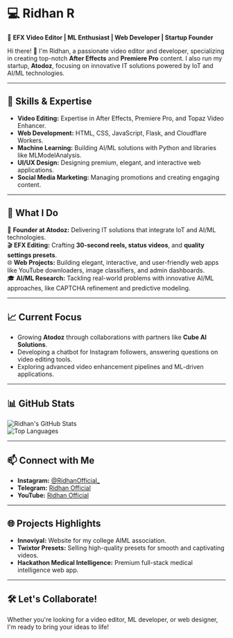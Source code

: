# 💻 **Ridhan R**  

🎥 **EFX Video Editor | ML Enthusiast | Web Developer | Startup Founder**  

Hi there! 👋 I'm Ridhan, a passionate video editor and developer, specializing in creating top-notch **After Effects** and **Premiere Pro** content. I also run my startup, **Atodoz**, focusing on innovative IT solutions powered by IoT and AI/ML technologies.  

---

## 🔧 **Skills & Expertise**  
- **Video Editing:** Expertise in After Effects, Premiere Pro, and Topaz Video Enhancer.  
- **Web Development:** HTML, CSS, JavaScript, Flask, and Cloudflare Workers.  
- **Machine Learning:** Building AI/ML solutions with Python and libraries like MLModelAnalysis.  
- **UI/UX Design:** Designing premium, elegant, and interactive web applications.  
- **Social Media Marketing:** Managing promotions and creating engaging content.  

---

## 🌟 **What I Do**  
🚀 **Founder at Atodoz:** Delivering IT solutions that integrate IoT and AI/ML technologies.  
🎬 **EFX Editing:** Crafting **30-second reels, status videos**, and **quality settings presets**.  
🌐 **Web Projects:** Building elegant, interactive, and user-friendly web apps like YouTube downloaders, image classifiers, and admin dashboards.  
🎓 **AI/ML Research:** Tackling real-world problems with innovative AI/ML approaches, like CAPTCHA refinement and predictive modeling.  

---

## 📈 **Current Focus**  
- Growing **Atodoz** through collaborations with partners like **Cube AI Solutions**.  
- Developing a chatbot for Instagram followers, answering questions on video editing tools.  
- Exploring advanced video enhancement pipelines and ML-driven applications.  

---

## 📊 **GitHub Stats**  

![Ridhan's GitHub Stats](https://github-readme-stats.vercel.app/api?username=ridhanofficial&show_icons=true&theme=radical)  
![Top Languages](https://github-readme-stats.vercel.app/api/top-langs/?username=ridhanofficial&layout=compact&theme=radical)  

---

## 📫 **Connect with Me**  
- **Instagram:** [@RidhanOfficial_](https://instagram.com/RidhanOfficial_)  
- **Telegram:** [Ridhan Official](https://t.me/RidhanOfficial)  
- **YouTube:** [Ridhan Official](https://youtube.com/RidhanOfficial)  

---

## 🌐 **Projects Highlights**  
- **Innoviyal:** Website for my college AIML association.  
- **Twixtor Presets:** Selling high-quality presets for smooth and captivating videos.  
- **Hackathon Medical Intelligence:** Premium full-stack medical intelligence web app.  

---

## 🛠️ **Let's Collaborate!**  
Whether you're looking for a video editor, ML developer, or web designer, I'm ready to bring your ideas to life!
